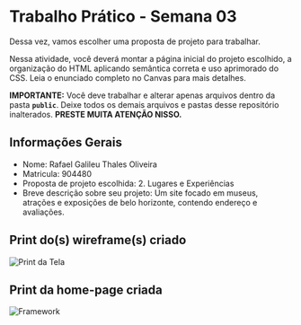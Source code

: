 # Trabalho Prático - Semana 03

Dessa vez, vamos escolher uma proposta de projeto para trabalhar.

Nessa atividade, você deverá montar a página inicial do projeto escolhido, a organização do HTML aplicando semântica correta e uso aprimorado do CSS. Leia o enunciado completo no Canvas para mais detalhes.

**IMPORTANTE:** Você deve trabalhar e alterar apenas arquivos dentro da pasta **`public`**. Deixe todos os demais arquivos e pastas desse repositório inalterados. **PRESTE MUITA ATENÇÃO NISSO.**

## Informações Gerais

- Nome: Rafael Galileu Thales Oliveira
- Matricula: 904480
- Proposta de projeto escolhida: 2. Lugares e Experiências
- Breve descrição sobre seu projeto: Um site focado em museus, atrações e exposiçôes de belo horizonte, contendo endereço e avaliações.


## Print do(s) wireframe(s) criado

![Print da Tela](images/PrintTela.png)

## Print da home-page criada

![Framework](images/FrameWork.png)

